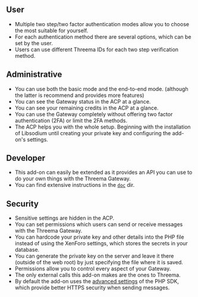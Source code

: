 
## User
* Multiple two step/two factor authentication modes allow you to choose the most suitable for yourself.
* For each authentication method there are several options, which can be set by the user.
* Users can use different Threema IDs for each two step verification method.

## Administrative
* You can use both the basic mode and the end-to-end mode. (although the latter is recommend and provides more features)
* You can see the Gateway status in the ACP at a glance.
* You can see your remaining credits in the ACP at a glance.
* You can use the Gateway completely without offering two factor authentication (2FA) or limit the 2FA methods.
* The ACP helps you with the whole setup. Beginning with the installation of Libsodium until creating your private key and configuring the add-on's settings.

## Developer
* This add-on can easily be extended as it provides an API you can use to do your own things with the Threema Gateway.
* You can find extensive instructions in the [`doc`](/doc/) dir.

## Security

* Sensitive settings are hidden in the ACP.
* You can set permissions which users can send or receive messages with the Threema Gateway.
* You can hardcode your private key and other details into the PHP file instead of using the XenForo settings, which stores the secrets in your database.
* You can generate the private key on the server and leave it there (outside of the web root) by just specifying the file where it is saved.
* Permissions allow you to control every aspect of your Gateway.
* The only external calls this add-on makes are the ones to Threema.
* By default the add-on uses the [advanced settings](https://github.com/rugk/threema-msgapi-sdk-php#user-content-creating-a-connection-with-advanced-options) of the PHP SDK, which provide better HTTPS security when sending messages.
